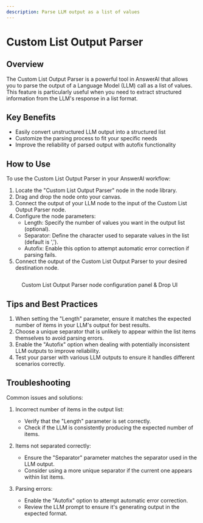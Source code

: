 ```yaml
---
description: Parse LLM output as a list of values
---
```


# Custom List Output Parser

## Overview

The Custom List Output Parser is a powerful tool in AnswerAI that allows you to parse the output of a Language Model (LLM) call as a list of values. This feature is particularly useful when you need to extract structured information from the LLM's response in a list format.

## Key Benefits

-   Easily convert unstructured LLM output into a structured list
-   Customize the parsing process to fit your specific needs
-   Improve the reliability of parsed output with autofix functionality

## How to Use

To use the Custom List Output Parser in your AnswerAI workflow:

1. Locate the "Custom List Output Parser" node in the node library.
2. Drag and drop the node onto your canvas.
3. Connect the output of your LLM node to the input of the Custom List Output Parser node.
4. Configure the node parameters:
    - Length: Specify the number of values you want in the output list (optional).
    - Separator: Define the character used to separate values in the list (default is ',').
    - Autofix: Enable this option to attempt automatic error correction if parsing fails.
5. Connect the output of the Custom List Output Parser to your desired destination node.

<!-- TODO: Add a screenshot showing the Custom List Output Parser node on the canvas with its configuration panel open -->
<figure><img src="/.gitbook/assets/screenshots/customlistoutputparser.png" alt="" /><figcaption><p> Custom List Output Parser node configuration panel &#x26; Drop UI</p></figcaption></figure>

## Tips and Best Practices

1. When setting the "Length" parameter, ensure it matches the expected number of items in your LLM's output for best results.
2. Choose a unique separator that is unlikely to appear within the list items themselves to avoid parsing errors.
3. Enable the "Autofix" option when dealing with potentially inconsistent LLM outputs to improve reliability.
4. Test your parser with various LLM outputs to ensure it handles different scenarios correctly.

## Troubleshooting

Common issues and solutions:

1. Incorrect number of items in the output list:

    - Verify that the "Length" parameter is set correctly.
    - Check if the LLM is consistently producing the expected number of items.

2. Items not separated correctly:

    - Ensure the "Separator" parameter matches the separator used in the LLM output.
    - Consider using a more unique separator if the current one appears within list items.

3. Parsing errors:
    - Enable the "Autofix" option to attempt automatic error correction.
    - Review the LLM prompt to ensure it's generating output in the expected format.
